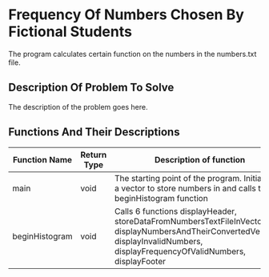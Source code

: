 # Frequency Of Numbers Chosen By Fictional Students

The program calculates certain function on the numbers in the numbers.txt file.

## Description Of Problem To Solve

The description of the problem goes here.

## Functions And Their Descriptions

Function Name | Return Type | Description of function | Parameters
---|---|---|---
main | void | The starting point of the program. Initializes a vector to store numbers in and calls the beginHistogram function | none
beginHistogram | void | Calls 6 functions displayHeader, storeDataFromNumbersTextFileInVector, displayNumbersAndTheirConvertedVersions, displayInvalidNumbers, displayFrequencyOfValidNumbers, displayFooter | none.
